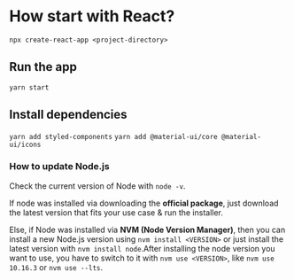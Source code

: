 # How start with React?

`npx create-react-app <project-directory>`

## Run the app

`yarn start`

## Install dependencies

`yarn add styled-components`
`yarn add @material-ui/core @material-ui/icons`


### How to update Node.js
Check the current version of Node with `node -v`.

If node was installed via downloading the **official package**, just download the latest version that fits your use case & run the installer.

Else, if Node was installed via **NVM (Node Version Manager)**, then you can install a new Node.js version using `nvm install <VERSION>` or just install the latest version with `nvm install node`.After installing the node version you want to use, you have to switch to it with `nvm use <VERSION>`, like `nvm use 10.16.3` or `nvm use --lts`.
